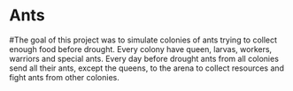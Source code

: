 # Ants
#The goal of this project was to simulate colonies of ants trying to collect enough food before drought. Every colony have queen, larvas, workers, warriors and special ants. Every day before drought ants from all colonies send all their ants, except the queens, to the arena to collect resources and fight ants from other colonies. 
